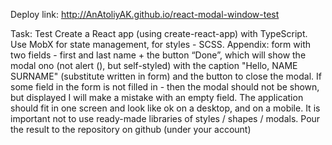 Deploy link: http://AnAtoliyAK.github.io/react-modal-window-test

Task: 
Test
Create a React app (using create-react-app) with
TypeScript. Use MobX for state management,
for styles - SCSS.
Appendix: form with two fields - first and last name +
the button “Done”, which will show the modal
ono (not alert (), but self-styled) with the caption
"Hello, NAME SURNAME" (substitute written in
form) and the button to close the modal. If some field in
the form is not filled in - then the modal should not be shown, but displayed
I will make a mistake with an empty field.
The application should fit in one screen and look like
ok on a desktop, and on a mobile.
It is important not to use ready-made libraries of styles / shapes / modals.
Pour the result to the repository on github (under your account)